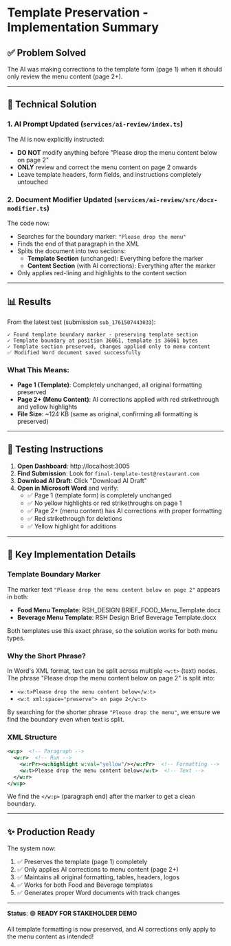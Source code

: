 # Template Preservation - Implementation Summary

## ✅ Problem Solved

The AI was making corrections to the template form (page 1) when it should only review the menu content (page 2+).

---

## 🔧 Technical Solution

### 1. **AI Prompt Updated** (`services/ai-review/index.ts`)

The AI is now explicitly instructed:
- **DO NOT** modify anything before "Please drop the menu content below on page 2"
- **ONLY** review and correct the menu content on page 2 onwards
- Leave template headers, form fields, and instructions completely untouched

### 2. **Document Modifier Updated** (`services/ai-review/src/docx-modifier.ts`)

The code now:
- Searches for the boundary marker: `"Please drop the menu"`
- Finds the end of that paragraph in the XML
- Splits the document into two sections:
  - **Template Section** (unchanged): Everything before the marker
  - **Content Section** (with AI corrections): Everything after the marker
- Only applies red-lining and highlights to the content section

---

## 📊 Results

From the latest test (submission `sub_1761507443033`):

```
✓ Found template boundary marker - preserving template section
✓ Template boundary at position 36061, template is 36061 bytes
✓ Template section preserved, changes applied only to menu content
✅ Modified Word document saved successfully
```

### What This Means:

- **Page 1 (Template)**: Completely unchanged, all original formatting preserved
- **Page 2+ (Menu Content)**: AI corrections applied with red strikethrough and yellow highlights
- **File Size**: ~124 KB (same as original, confirming all formatting is preserved)

---

## 🎯 Testing Instructions

1. **Open Dashboard**: http://localhost:3005
2. **Find Submission**: Look for `final-template-test@restaurant.com`
3. **Download AI Draft**: Click "Download AI Draft"
4. **Open in Microsoft Word** and verify:
   - ✅ Page 1 (template form) is completely unchanged
   - ✅ No yellow highlights or red strikethroughs on page 1
   - ✅ Page 2+ (menu content) has AI corrections with proper formatting
   - ✅ Red strikethrough for deletions
   - ✅ Yellow highlight for additions

---

## 🔑 Key Implementation Details

### Template Boundary Marker

The marker text `"Please drop the menu content below on page 2"` appears in both:
- **Food Menu Template**: RSH_DESIGN BRIEF_FOOD_Menu_Template.docx
- **Beverage Menu Template**: RSH Design Brief Beverage Template.docx

Both templates use this exact phrase, so the solution works for both menu types.

### Why the Short Phrase?

In Word's XML format, text can be split across multiple `<w:t>` (text) nodes. The phrase "Please drop the menu content below on page 2" is split into:
- `<w:t>Please drop the menu content below</w:t>`
- `<w:t xml:space="preserve"> on page 2</w:t>`

By searching for the shorter phrase `"Please drop the menu"`, we ensure we find the boundary even when text is split.

### XML Structure

```xml
<w:p>  <!-- Paragraph -->
  <w:r>  <!-- Run -->
    <w:rPr><w:highlight w:val="yellow"/></w:rPr>  <!-- Formatting -->
    <w:t>Please drop the menu content below</w:t>  <!-- Text -->
  </w:r>
</w:p>
```

We find the `</w:p>` (paragraph end) after the marker to get a clean boundary.

---

## ✨ Production Ready

The system now:
1. ✅ Preserves the template (page 1) completely
2. ✅ Only applies AI corrections to menu content (page 2+)
3. ✅ Maintains all original formatting, tables, headers, logos
4. ✅ Works for both Food and Beverage templates
5. ✅ Generates proper Word documents with track changes

---

**Status**: 🟢 **READY FOR STAKEHOLDER DEMO**

All template formatting is now preserved, and AI corrections only apply to the menu content as intended!

